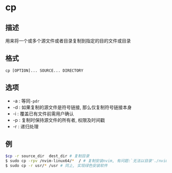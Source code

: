 # cp

## 描述

用来将一个或多个源文件或者目录复制到指定的目的文件或目录

## 格式

    cp [OPTION]... SOURCE... DIRECTORY

## 选项

- -a : 等同`-pdr`
- -d : 如果复制的源文件是符号链接, 那么仅复制符号链接本身
- -i : 覆盖已有文件前需用户确认
- -p : 复制时保持源文件的所有者, 权限及时间戳
- -r : 递归处理

## 例
```sh
$cp -r source_dir  dest_dir # 复制目录
$ sudo cp -rpv /nvim-linux64/*  / # 复制安装nvim, 有问题:`无法以目录'./nvim-linux64/bin' 来覆盖非目录'/bin'`, 可先处理`./nvim-linux64/bin/nvim`, 再用cp复制剩余内容.
$ sudo cp -r usr/* /usr # 同上, 实现绿色安装软件
```
